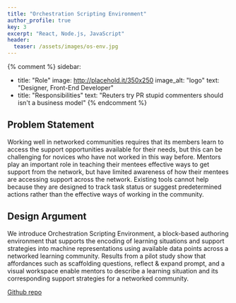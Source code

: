 ```yaml
---
title: "Orchestration Scripting Environment"
author_profile: true
key: 3
excerpt: "React, Node.js, JavaScript"
header:
  teaser: /assets/images/os-env.jpg
---
```


{% comment %} 
sidebar:
  - title: "Role"
    image: http://placehold.it/350x250
    image_alt: "logo"
    text: "Designer, Front-End Developer"
  - title: "Responsibilities"
    text: "Reuters try PR stupid commenters should isn't a business model"
{% endcomment %} 

## Problem Statement
Working well in networked communities requires that its members learn to access the support opportunities available for their needs, but this can be challenging for novices who have not worked in this way before. Mentors play an important role in teaching their mentees effective ways to get support from the network, but have limited awareness of how their mentees are accessing support across the network. Existing tools cannot help because they are designed to track task status or suggest predetermined actions rather than the effective ways of working in the community. 

## Design Argument
We introduce Orchestration Scripting Environment, a block-based authoring environment that supports the encoding of learning situations and support strategies into machine representations using available data points across a networked learning community. Results from a pilot study show that affordances such as scaffolding questions, reflect & expand prompt, and a visual workspace enable mentors to describe a learning situation and its corresponding support strategies for a networked community.

[Github repo](https://github.com/NUDelta/OrchestrationScriptPrototype)
